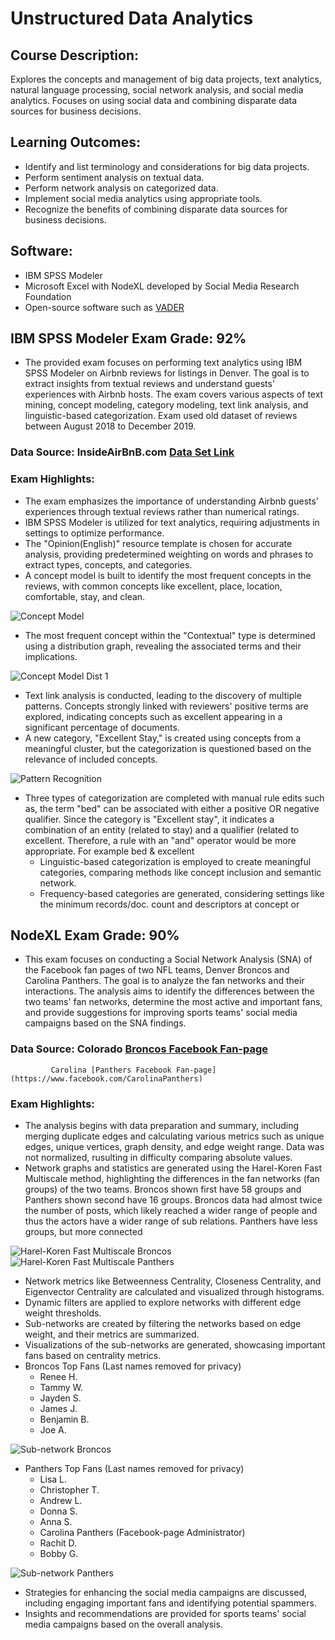 # Unstructured Data Analytics

## Course Description:
Explores the concepts and management of big data projects, text analytics, natural language processing, social network analysis, and social media analytics. Focuses on using social data and combining disparate data sources for business decisions.

## Learning Outcomes:
- Identify and list terminology and considerations for big data projects.
- Perform sentiment analysis on textual data.
- Perform network analysis on categorized data.
- Implement social media analytics using appropriate tools.
- Recognize the benefits of combining disparate data sources for business decisions.

## Software:
- IBM SPSS Modeler
- Microsoft Excel with NodeXL developed by Social Media Research Foundation
- Open-source software such as [VADER](https://github.com/cjhutto/vaderSentiment)

## IBM SPSS Modeler Exam Grade: 92%
- The provided exam focuses on performing text analytics using IBM SPSS Modeler on Airbnb reviews for listings in Denver. The goal is to extract insights from textual reviews and understand guests' experiences with Airbnb hosts. The exam covers various aspects of text mining, concept modeling, category modeling, text link analysis, and linguistic-based categorization. Exam used old dataset of reviews between August 2018 to December 2019.

### Data Source: InsideAirBnB.com [Data Set Link](http://insideairbnb.com/get-the-data/)

### Exam Highlights:
- The exam emphasizes the importance of understanding Airbnb guests' experiences through textual reviews rather than numerical ratings.
- IBM SPSS Modeler is utilized for text analytics, requiring adjustments in settings to optimize performance.
- The "Opinion(English)" resource template is chosen for accurate analysis, providing predetermined weighting on words and phrases to extract types, concepts, and categories.
- A concept model is built to identify the most frequent concepts in the reviews, with common concepts like excellent, place, location, comfortable, stay, and clean. 

![Concept Model](https://user-images.githubusercontent.com/121822843/235010444-2179bbf4-1cc3-42a5-bd4d-fcc5c2411cfe.png)

- The most frequent concept within the "Contextual" type is determined using a distribution graph, revealing the associated terms and their implications.

![Concept Model Dist 1](https://user-images.githubusercontent.com/121822843/235010960-a637b26a-ebb7-4c9e-9149-b38e56e30e21.png) 

- Text link analysis is conducted, leading to the discovery of multiple patterns. Concepts strongly linked with reviewers' positive terms are explored, indicating concepts such as excellent appearing in a significant percentage of documents.
- A new category, "Excellent Stay," is created using concepts from a meaningful cluster, but the categorization is questioned based on the relevance of included concepts.

![Pattern Recognition](https://user-images.githubusercontent.com/121822843/235011735-fc71cade-56ce-4aaf-839d-34eb57369aae.png)

- Three types of categorization are completed with manual rule edits such as, the term "bed" can be associated with either a positive OR negative qualifier. Since the category is "Excellent stay", it indicates a combination of an entity (related to stay) and a qualifier (related to excellent. Therefore, a rule with an "and" operator would be more appropriate. For example bed & excellent 
  - Linguistic-based categorization is employed to create meaningful categories, comparing methods like concept inclusion and semantic network.
  - Frequency-based categories are generated, considering settings like the minimum records/doc. count and descriptors at concept or

## NodeXL Exam Grade: 90%
- This exam focuses on conducting a Social Network Analysis (SNA) of the Facebook fan pages of two NFL teams, Denver Broncos and Carolina Panthers. The goal is to analyze the fan networks and their interactions. The analysis aims to identify the differences between the two teams' fan networks, determine the most active and important fans, and provide suggestions for improving sports teams' social media campaigns based on the SNA findings.

### Data Source: Colorado [Broncos Facebook Fan-page](https://www.facebook.com/Broncos)
             Carolina [Panthers Facebook Fan-page](https://www.facebook.com/CarolinaPanthers)

### Exam Highlights: 
- The analysis begins with data preparation and summary, including merging duplicate edges and calculating various metrics such as unique edges, unique vertices, graph density, and edge weight range. Data was not normalized, rusulting in difficulty comparing absolute values.
- Network graphs and statistics are generated using the Harel-Koren Fast Multiscale method, highlighting the differences in the fan networks (fan groups) of the two teams. Broncos shown first have 58 groups and Panthers shown second have 16 groups. Broncos data had almost twice the number of posts, which likely reached a wider range of people and thus the actors have a wider range of sub relations. Panthers have less groups, but more connected

![Harel-Koren Fast Multiscale Broncos](https://user-images.githubusercontent.com/121822843/235029559-0b973398-1e99-4c27-9d5a-a298e0c83d21.png)
![Harel-Koren Fast Multiscale Panthers](https://user-images.githubusercontent.com/121822843/235029563-48042ec0-be7d-4515-91b3-86325f1b9c82.png)

- Network metrics like Betweenness Centrality, Closeness Centrality, and Eigenvector Centrality are calculated and visualized through histograms.
- Dynamic filters are applied to explore networks with different edge weight thresholds.
- Sub-networks are created by filtering the networks based on edge weight, and their metrics are summarized.
- Visualizations of the sub-networks are generated, showcasing important fans based on centrality metrics.
- Broncos Top Fans (Last names removed for privacy)
  - Renee H.
  - Tammy W.
  - Jayden S.
  - James J.
  - Benjamin B.
  - Joe A.

![Sub-network Broncos](https://user-images.githubusercontent.com/121822843/235030897-dbaa0a56-4d51-4a8b-b712-3c3ecf988d21.png)

- Panthers Top Fans (Last names removed for privacy)
  - Lisa L.
  - Christopher T.
  - Andrew L.
  - Donna S.
  - Anna S.
  - Carolina Panthers (Facebook-page Administrator)
  - Rachit D.
  - Bobby G.

![Sub-network Panthers](https://user-images.githubusercontent.com/121822843/235030900-6f57e0f4-a1c8-4761-bf3c-ec7f90d3e226.png)

- Strategies for enhancing the social media campaigns are discussed, including engaging important fans and identifying potential spammers.
- Insights and recommendations are provided for sports teams' social media campaigns based on the overall analysis.
